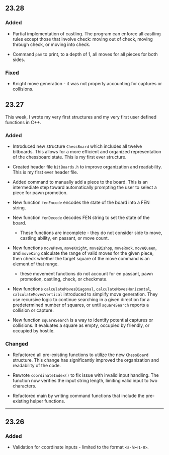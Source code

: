 ## 23.28

### Added

* Partial implementation of castling. The program can enforce all castling rules except those that involve check:
moving out of check, moving through check, or moving into check. 

* Command `pam` to print, to a depth of 1, all moves for all pieces for both sides.


### Fixed

* Knight move generation - it was not properly accounting for captures or collisions. 


## 23.27

This week, I wrote my very first structures and my very first user defined functions in C++.

### Added

* Introduced new structure `ChessBoard` which includes all twelve bitboards. This allows for a more efficient and 
organized representation of the chessboard state. This is my first ever structure. 


* Created header file ``bitBoards.h`` to improve organization and readability. This is my first ever header file. 


* Added command to manually add a piece to the board. This is an intermediate step toward automatically prompting the 
user to select a piece for pawn promotion. 


* New function ``fenEncode`` encodes the state of the board into a FEN string. 
* New function ``fenDecode`` decodes FEN string to set the state of the board.
  * These functions are incomplete - they do not consider side to move, castling ability, en passant, or move count.


* New functions ``movePawn``, `moveKnight`, `moveBishop`, `moveRook`, `moveQueen`, and `moveKing` calculate the range 
of valid moves for the given piece, then check whether the target square of the move command is an element of that range. 
  * these movement functions do not account for en passant, pawn promotion, castling, check, or checkmate. 
  

* New functions `calculateMovesDiagonal`, `calculateMovesHorizontal`, `calculateMovesVertical` introduced to simplify 
move generation. They use recursive logic to continue searching in a given direction for a predetermined number of 
squares, or until `squareSearch` reports a collision or capture. 


* New function ``squareSearch`` is a way to identify potential captures or collisions. It evaluates a square as 
empty, occupied by friendly, or occupied by hostile.

### Changed

* Refactored all pre-existing functions to utilize the new `ChessBoard` structure. This change has significantly improved the organization and readability of the code. 

* Rewrote ``coordinateIndex()`` to fix issue with invalid input handling. The function now verifies the input string length, limiting valid input to two characters. 

* Refactored main by writing command functions that include the pre-existing helper functions. 

---

## 23.26

### Added

* Validation for coordinate inputs - limited to the format `<a-h><1-8>`.
